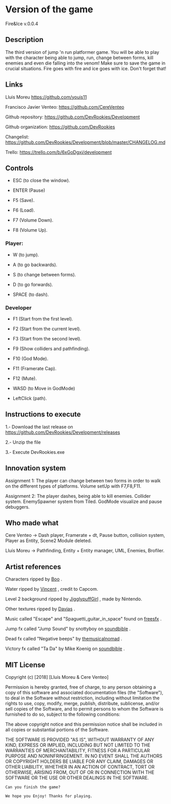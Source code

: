 ﻿# Version of the game

Fire&Ice v.0.0.4

## Description

The third version of jump 'n run platformer game. You will be able to play with the character being able to jump, run, change between forms, kill enemies and even die falling into the venom! Make sure to save the game in crucial situations.
Fire goes with fire and ice goes with ice. Don't forget that!

## Links

Lluis Moreu https://github.com/youis11 

Francisco Javier Venteo: https://github.com/CereVenteo 

Github repository: https://github.com/DevRookies/Development

Github organization: https://github.com/DevRookies

Changelist: https://github.com/DevRookies/Development/blob/master/CHANGELOG.md

Trello: https://trello.com/b/6xGoDgxj/development

## Controls

- ESC (to close the window).
- ENTER (Pause)

- F5 (Save).
- F6 (Load).
- F7 (Volume Down).
- F8 (Volume Up).

### Player: 
- W (to jump).
- A (to go backwards).
- S (to change between forms).
- D (to go forwards).

- SPACE (to dash).


### Developer

- F1 (Start from the first level).
- F2 (Start from the current level).
- F3 (Start from the second level).
- F9 (Show colliders and pathfinding).
- F10 (God Mode).
- F11 (Framerate Cap).
- F12 (Mute).

- WASD (to Move in GodMode)

- LeftClick (path).

## Instructions to execute

1.- Download the last release on https://github.com/DevRookies/Development/releases

2.- Unzip the file

3.- Execute DevRookies.exe

## Innovation system

Assignment 1: The player can change between two forms in order to walk on the different types of platforms.
	      Volume setUp with F7,F8,F11.

Assignment 2: The player dashes, being able to kill enemies.
	      Collider system.
	      EnemySpawner system from Tiled.
	      GodMode visualize and pause debuggers.

## Who made what

Cere Venteo -> Dash player, Framerate + dt, Pause button, collision system, Player as Entity, Scene2 Module deleted.

Lluís Moreu -> Pathfinding, Entity + Entity manager, UML, Enemies, Brofiler.

## Artist references

Characters ripped by [Boo](https://www.spriters-resource.com/submitter/Boo/) .

Water ripped by [Vincent](https://www.spriters-resource.com/submitter/Vincent/) , credit to Capcom. 

Level 2 background ripped by [JigglypuffGirl](https://www.spriters-resource.com/submitter/JigglyPuffGirl/) , made by Nintendo. 

Other textures ripped by [Davias](https://www.spriters-resource.com/submitter/Davias/) .

Music called "Escape" and "Spaguetti_guitar_in_space" found on [freesfx](http://www.freesfx.co.uk) .

Jump fx called "Jump Sound" by snottyboy on [soundbible](http://soundbible.com/1343-Jump.html) .

Dead fx called "Negative beeps" by [themusicalnomad](https://freesound.org/people/themusicalnomad/) .

Victory fx called "Ta Da" by Mike Koenig on [soundbible](http://soundbible.com/1003-Ta-Da.html) .

## MIT License

Copyright (c) [2018] [Lluís Moreu & Cere Venteo]

Permission is hereby granted, free of charge, to any person obtaining a copy
of this software and associated documentation files (the "Software"), to deal
in the Software without restriction, including without limitation the rights
to use, copy, modify, merge, publish, distribute, sublicense, and/or sell
copies of the Software, and to permit persons to whom the Software is
furnished to do so, subject to the following conditions:

The above copyright notice and this permission notice shall be included in all
copies or substantial portions of the Software.

THE SOFTWARE IS PROVIDED "AS IS", WITHOUT WARRANTY OF ANY KIND, EXPRESS OR
IMPLIED, INCLUDING BUT NOT LIMITED TO THE WARRANTIES OF MERCHANTABILITY,
FITNESS FOR A PARTICULAR PURPOSE AND NONINFRINGEMENT. IN NO EVENT SHALL THE
AUTHORS OR COPYRIGHT HOLDERS BE LIABLE FOR ANY CLAIM, DAMAGES OR OTHER
LIABILITY, WHETHER IN AN ACTION OF CONTRACT, TORT OR OTHERWISE, ARISING FROM,
OUT OF OR IN CONNECTION WITH THE SOFTWARE OR THE USE OR OTHER DEALINGS IN THE
SOFTWARE.
~~~
Can you finish the game?

We hope you Enjoy! Thanks for playing.
